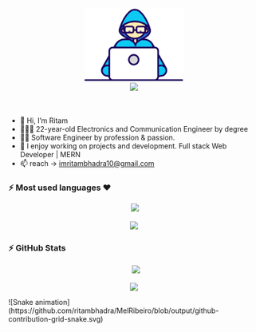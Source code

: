 <p align="center">
  <img src="https://github.com/RahulSurana123/RahulSurana123/blob/main/Developer.gif" width="200px"> <br>
  <img height="300em"src="https://cdna.artstation.com/p/assets/images/images/035/693/656/original/gwyneth-balucio-hello-world.gif?1615642877" alt"hello world"> <br><br><br>
</p>


- 👋 Hi, I’m Ritam
- 🧑🏻‍🎓 22-year-old Electronics and Communication Engineer by degree 
- 🧑‍💼 Software Engineer by profession & passion.
- 👀 I enjoy working on projects and development. Full stack Web Developer | MERN  
- 📫 reach -> imritambhadra10@gmail.com


<!-- I'm Ritam, Electronics and Communication engineering student of BIT College. A
passionate individual who loves to work on various projects. Can work well under pressure
and make the best of any situation. -->


### :zap: Most used languages ❤️
<p align="center">&nbsp;<img src= "https://github-readme-stats.vercel.app/api/top-langs/?username=ritambhadra&layout=compact&hide=html&theme=dracula&hide_border=true"><br>
<a href="https://github.com/ryo-ma/github-profile-trophy" target="_blank">
    <img src= "https://github-profile-summary-cards.vercel.app/api/cards/repos-per-language?username=ritambhadra&theme=dracula" alt=""><br>
    <img src= "https://github-profile-summary-cards.vercel.app/api/cards/most-commit-language?username=ritambhadra&theme=dracula">
</a>
</p>

### :zap: GitHub Stats
<p align="center">&nbsp;
<!--   <img align="center" src="https://github-readme-stats.vercel.app/api?username=ritambhadra&show_icons=true&hide_border=true&show_owner=true&title_color=FF00FF&theme=dark&custom_title=Hello World! &layout=compact" /><br><br> -->
  <img align="center" src="https://github-readme-streak-stats.herokuapp.com/?user=ritambhadra&theme=radical&custom_title=streak-stats&hide_border=true&layout=compact" /><br><br>
  <img align="center" src="https://github-profile-summary-cards.vercel.app/api/cards/profile-details?username=ritambhadra&theme=dracula" />
</p>
![Snake animation](https://github.com/ritambhadra/MelRibeiro/blob/output/github-contribution-grid-snake.svg)
